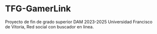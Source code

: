 # TFG-GamerLink
Proyecto de fin de grado superior DAM 2023-2025 Universidad Francisco de Vitoria, Red social con buscador en linea.

